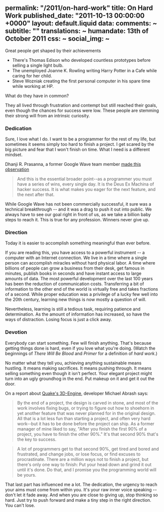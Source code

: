 permalink: "/2011/on-hard-work"
title: On Hard Work
published_date: "2011-10-13 00:00:00 +0000"
layout: default.liquid
data:
  comments: ~
  subtitle: ""
  translations: ~
  humandate: 13th of October 2011
  css: ~
  social_img: ~
---
Great people get shaped by their achievements

* There's Thomas Edison who developed countless prototypes before selling a single light bulb.
* The unemployed Joanne K. Rowling writing Harry Potter in a Cafe while caring for her child.
* Steve Wozniak creating the first personal computer in his spare time while working at HP.

What do they have in common?

They all lived through frustration and contempt but still reached their goals, even though the chances for success were
low. These people are stemming their strong will from an intrinsic curiosity.


### Dedication

Sure, I love what I do. I want to be a programmer for the rest of my life, but sometimes it seems simply too hard to finish a project.
I get scared by the big picture and fear that I won't finish on time. What I need is a different mindset.

Dhanji R. Prasanna, a former Google Wave team member [made this observation](http://rethrick.com/#mmm)

> And this is the essential broader point--as a programmer you must have a series of wins, every single day. It is the Deus Ex Machina of hacker success. It is what makes you eager for the next feature, and the next after that.

While Google Wave has not been commercially successful, it sure was a
technical breakthrough -- and it was a drag to push it out into public.
We always have to see our goal right in front of us, as we take a billion baby steps to reach it.
This is true for any profession. Winners never give up.

### Direction

Today it is easier to accomplish something meaningful than ever before.

If you are reading this, you have access to a powerful instrument -- a
computer with an Internet connection. We live in a time where a single
person can accomplish miracles without hard physical labor.
A time where billions of people can grow a business from their desk, get famous in minutes,
publish books in seconds and have instant access to large amounts of
data. The most powerful development over the last 100
years has been the reduction of communication costs. Transferring a bit of
information to the other end of the world is virtually free and takes
fractions of a second. While proper education was a privilege of a lucky few
well into the 20th century, learning new things is now mostly a question of
will.

Nevertheless, learning is still a tedious task,
requiring patience and determination.
As the amount of information has increased, so have the ways of distraction.
Losing focus is just a click away.

### Devotion

Everybody can start something. Few will finish anything.
That's because getting things done is hard, even if you love what
you're doing. (Watch the beginnings of *There Will Be Blood* and *Primer* for a
definition of *hard work*.)

No matter what they tell you, achieving anything sustainable means hustling. It means making
sacrifices. It means pushing through.
It means selling something even though it isn't perfect. Your elegant project might turn into an ugly groundhog in
the end. Put makeup on it and get it out the door.

On a report about [Quake's 3D-Engine](http://www.bluesnews.com/abrash/chap70.shtml), developer Michael Abrash says:
> By the end of a project, the design is carved in stone, and most of the work involves fixing bugs, or trying to figure out how to shoehorn in yet another feature that was never planned for in the original design.  All that is a lot less fun than starting a project, and often very hard work--but it has to be done before the project can ship. As a former manager of mine liked to say, "After you finish the first 90% of a project, you have to finish the other 90%."  It's that second 90% that's the key to success.


> A lot of programmers get to that second 90%, get tired and bored and frustrated, and change jobs, or lose focus, or find excuses to procrastinate.  There are a million ways not to finish a project, but there's only one way to finish:  Put your head down and grind it out until it's done.  Do that, and I promise you the programming world will be yours.

That last part has influenced me a lot.
The dedication, the urgency to reach your aims must come from within you.
It's your raw inner voice speaking -- don't let it fade away.
And when you are close to giving up, stop thinking so hard. Just try to
push forward and make a tiny step in the right direction.
You can't lose.
